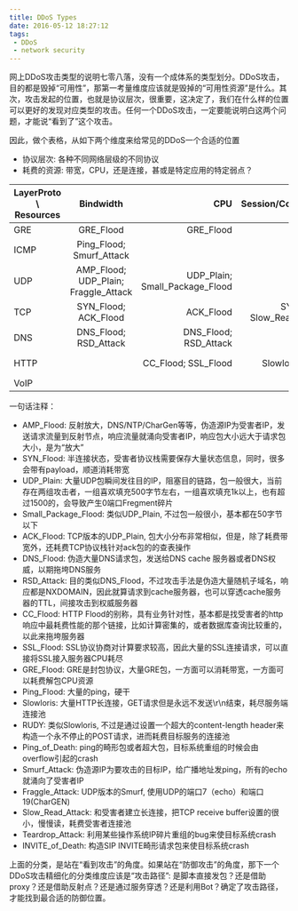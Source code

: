 ```yaml
---
title: DDoS Types
date: 2016-05-12 18:27:12
tags:
 - DDoS
 - network security
---
```


网上DDoS攻击类型的说明七零八落，没有一个成体系的类型划分。DDoS攻击，目的都是毁掉“可用性”，那第一考量维度应该就是毁掉的“可用性资源”是什么。其次，攻击发起的位置，也就是协议层次，很重要，这决定了，我们在什么样的位置可以更好的发现对应类型的攻击。任何一个DDoS攻击，一定要能说明白这两个问题，才能说“看到了”这个攻击。

因此，做个表格，从如下两个维度来给常见的DDoS一个合适的位置
* 协议层次: 各种不同网络层级的不同协议
* 耗费的资源: 带宽，CPU，还是连接，甚或是特定应用的特定弱点？


|  LayerProto \ Resources | Bindwidth | CPU | Session/Connection | Application Specified Weakness |
| ---------------------   |:----------:|----:|---:|--------:|
| GRE                     | GRE_Flood | GRE_Flood | | |
| ICMP                    | Ping_Flood; Smurf_Attack | | | Ping_of_Death |
| UDP                     | AMP_Flood; UDP_Plain; Fraggle_Attack | UDP_Plain; Small_Package_Flood | | |
| TCP                     | SYN_Flood; ACK_Flood | ACK_Flood | SYN_Flood; Slow_Read_Attack; | Teardrop_Attack |
| DNS                     | DNS_Flood; RSD_Attack| DNS_Flood; RSD_Attack | | |
| HTTP                    | | CC_Flood; SSL_Flood | Slowloris; RUDY | CC_Flood; SSL_Flood  |
| VoIP                    | | | | INVITE_of_Death |


一句话注释：
* AMP_Flood: 反射放大，DNS/NTP/CharGen等等，伪造源IP为受害者IP，发送请求流量到反射节点，响应流量就涌向受害者IP，响应包大小远大于请求包大小，是为“放大”
* SYN_Flood: 半连接状态，受害者协议栈需要保存大量状态信息，同时，很多会带有payload，顺道消耗带宽
* UDP_Plain: 大量UDP包瞬间发往目的IP，阻塞目的链路，包一般很大，当前存在两组攻击者，一组喜欢填充500字节左右，一组喜欢填充1k以上，也有超过1500的，会导致产生0端口Fregment碎片
* Small_Package_Flood: 类似UDP_Plain, 不过包一般很小，基本都在50字节以下
* ACK_Flood: TCP版本的UDP_Plain, 包大小分布非常相似，但是，除了耗费带宽外，还耗费TCP协议栈针对ack包的的查表操作
* DNS_Flood: 伪造大量DNS请求包，发送给DNS cache 服务器或者DNS权威，以期拖垮DNS服务
* RSD_Attack: 目的类似DNS_Flood，不过攻击手法是伪造大量随机子域名，响应都是NXDOMAIN，因此就算请求到cache服务器，也可以穿透cache服务器的TTL，间接攻击到权威服务器
* CC_Flood: HTTP Flood的别称，具有业务针对性，基本都是找受害者的http响应中最耗费性能的那个链接，比如计算密集的，或者数据库查询比较重的，以此来拖垮服务器
* SSL_Flood: SSL协议协商对计算要求较高，因此大量的SSL连接请求，可以直接将SSL接入服务器CPU耗尽
* GRE_Flood: GRE是封包协议，大量GRE包，一方面可以消耗带宽，一方面可以耗费解包CPU资源
* Ping_Flood: 大量的ping，硬干
* Slowloris: 大量HTTP长连接，GET请求但是永远不发送\r\n结束，耗尽服务端连接池
* RUDY: 类似Slowloris, 不过是通过设置一个超大的content-length header来构造一个永不停止的POST请求，进而耗费目标服务的连接池
* Ping_of_Death: ping的畸形包或者超大包，目标系统重组的时候会由overflow引起的crash
* Smurf_Attack: 伪造源IP为要攻击的目标IP，给广播地址发ping，所有的echo就涌向了受害者IP
* Fraggle_Attack: UDP版本的Smurf, 使用UDP的端口7（echo）和端口19(CharGEN)
* Slow_Read_Attack: 和受害者建立长连接，把TCP receive buffer设置的很小，慢慢读，耗费受害者连接池
* Teardrop_Attack: 利用某些操作系统IP碎片重组的bug来使目标系统crash
* INVITE_of_Death: 构造SIP INVITE畸形请求包来使目标系统crash


上面的分类，是站在“看到攻击”的角度。如果站在“防御攻击”的角度，那下一个DDoS攻击精细化的分类维度应该是“攻击路径”: 是脚本直接发包？还是借助proxy？还是借助反射点？还是通过服务穿透？还是利用Bot？确定了攻击路径，才能找到最合适的防御位置。



